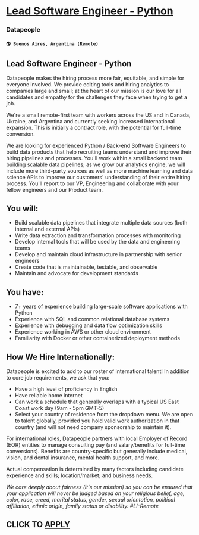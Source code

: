 # [Lead Software Engineer - Python](https://www.remotewlb.com/apply/lead-software-engineer-python-93054)  
### Datapeople  
#### `🌎 Buenos Aires, Argentina (Remote)`  

## Lead Software Engineer - Python

Datapeople makes the hiring process more fair, equitable, and simple for everyone involved. We provide editing tools and hiring analytics to companies large and small; at the heart of our mission is our love for all candidates and empathy for the challenges they face when trying to get a job.

We're a small remote-first team with workers across the US and in Canada, Ukraine, and Argentina and currently seeking increased international expansion. This is initially a contract role, with the potential for full-time conversion.

We are looking for experienced Python / Back-end Software Engineers to build data products that help recruiting teams understand and improve their hiring pipelines and processes. You'll work within a small backend team building scalable data pipelines; as we grow our analytics engine, we will include more third-party sources as well as more machine learning and data science APIs to improve our customers' understanding of their entire hiring process. You'll report to our VP, Engineering and collaborate with your fellow engineers and our Product team.

## You will:

  * Build scalable data pipelines that integrate multiple data sources (both internal and external APIs)
  * Write data extraction and transformation processes with monitoring
  * Develop internal tools that will be used by the data and engineering teams
  * Develop and maintain cloud infrastructure in partnership with senior engineers
  * Create code that is maintainable, testable, and observable
  * Maintain and advocate for development standards

## You have:

  * 7+ years of experience building large-scale software applications with Python
  * Experience with SQL and common relational database systems
  * Experience with debugging and data flow optimization skills
  * Experience working in AWS or other cloud environment
  * Familiarity with Docker or other containerized deployment methods

## How We Hire Internationally:

Datapeople is excited to add to our roster of international talent! In addition to core job requirements, we ask that you:

  * Have a high level of proficiency in English
  * Have reliable home internet
  * Can work a schedule that generally overlaps with a typical US East Coast work day (9am - 5pm GMT-5)
  * Select your country of residence from the dropdown menu. We are open to talent globally, provided you hold valid work authorization in that country (and will not need company sponsorship to maintain it).

For international roles, Datapeople partners with local Employer of Record (EOR) entities to manage consulting pay (and salary/benefits for full-time conversions). Benefits are country-specific but generally include medical, vision, and dental insurance, mental health support, and more.

Actual compensation is determined by many factors including candidate experience and skills; location/market; and business needs.

_We care deeply about fairness (it's our mission) so you can be ensured that your application will never be judged based on your religious belief, age, color, race, creed, marital status, gender, sexual orientation, political affiliation, ethnic origin, family status or disability. #LI-Remote_

  
## CLICK TO [APPLY](https://www.remotewlb.com/apply/lead-software-engineer-python-93054)

